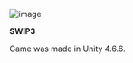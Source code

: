 ![image](http://www.unit9.com/wp-content/uploads/swip3gif4-1.gif) 

**SWIP3**

Game was made in Unity 4.6.6.